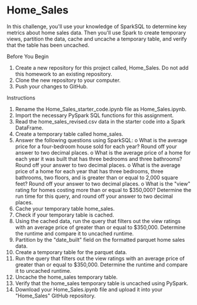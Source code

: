 # Home_Sales

In this challenge, you'll use your knowledge of SparkSQL to determine key metrics about home sales data. Then you'll use Spark to create temporary views, partition the data, cache and uncache a temporary table, and verify that the table has been uncached.

Before You Begin
1.	Create a new repository for this project called, Home_Sales. Do not add this homework to an existing repository.
2.	Clone the new repository to your computer.
3.	Push your changes to GitHub.

Instructions
1.	Rename the Home_Sales_starter_code.ipynb file as Home_Sales.ipynb.
2.	Import the necessary PySpark SQL functions for this assignment.
3.	Read the home_sales_revised.csv data in the starter code into a Spark DataFrame.
4.	Create a temporary table called home_sales.
5.	Answer the following questions using SparkSQL:
o	What is the average price for a four-bedroom house sold for each year? Round off your answer to two decimal places.
o	What is the average price of a home for each year it was built that has three bedrooms and three bathrooms? Round off your answer to two decimal places.
o	What is the average price of a home for each year that has three bedrooms, three bathrooms, two floors, and is greater than or equal to 2,000 square feet? Round off your answer to two decimal places.
o	What is the "view" rating for homes costing more than or equal to $350,000? Determine the run time for this query, and round off your answer to two decimal places.
6.	Cache your temporary table home_sales.
7.	Check if your temporary table is cached.
8.	Using the cached data, run the query that filters out the view ratings with an average price of greater than or equal to $350,000. Determine the runtime and compare it to uncached runtime.
9.	Partition by the "date_built" field on the formatted parquet home sales data.
10.	Create a temporary table for the parquet data.
11.	Run the query that filters out the view ratings with an average price of greater than or equal to $350,000. Determine the runtime and compare it to uncached runtime.
12.	Uncache the home_sales temporary table.
13.	Verify that the home_sales temporary table is uncached using PySpark.
14.	Download your Home_Sales.ipynb file and upload it into your "Home_Sales" GitHub repository.
